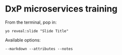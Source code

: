 
# DxP microservices training

From the terminal, pop in:

  ```yo reveal:slide "Slide Title"```

Available options:

 ```--markdown --attributes --notes```
